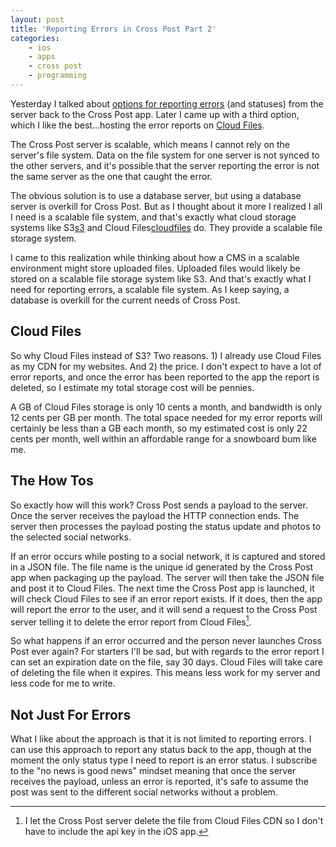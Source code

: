 ```yaml
---
layout: post
title: 'Reporting Errors in Cross Post Part 2'
categories:
    - ios
    - apps
    - cross post
    - programming
---
```

Yesterday I talked about [options for reporting errors][post] (and statuses) from the server back to the Cross Post app. Later I came up with a third option, which I like the best...hosting the error reports on [Cloud Files][cloudfiles].

The Cross Post server is scalable, which means I cannot rely on the server's file system. Data on the file system for one server is not synced to the other servers, and it's possible that the server reporting the error is not the same server as the one that caught the error.

The obvious solution is to use a database server, but using a database server is overkill for Cross Post. But as I thought about it more I realized I all I need is a scalable file system, and that's exactly what cloud storage systems like S3[s3] and Cloud Files[cloudfiles] do. They provide a scalable file storage system.

I came to this realization while thinking about how a CMS in a scalable environment might store uploaded files. Uploaded files would likely be stored on a scalable file storage system like S3. And that's exactly what I need for reporting errors, a scalable file system. As I keep saying, a database is overkill for the current needs of Cross Post.

## Cloud Files

So why Cloud Files instead of S3? Two reasons. 1) I already use Cloud Files as my CDN for my websites. And 2) the price. I don't expect to have a lot of error reports, and once the error has been reported to the app the report is deleted, so I estimate my total storage cost will be pennies.

A GB of Cloud Files storage is only 10 cents a month, and bandwidth is only 12 cents per GB per month. The total space needed for my error reports will certainly be less than a GB each month, so my estimated cost is only 22 cents per month, well within an affordable range for a snowboard bum like me.

## The How Tos

So exactly how will this work? Cross Post sends a payload to the server. Once the server receives the payload the HTTP connection ends. The server then processes the payload posting the status update and photos to the selected social networks.

If an error occurs while posting to a social network, it is captured and stored in a JSON file. The file name is the unique id generated by the Cross Post app when packaging up the payload. The server will then take the JSON file and post it to Cloud Files. The next time the Cross Post app is launched, it will check Cloud Files to see if an error report exists. If it does, then the app will report the error to the user, and it will send a request to the Cross Post server telling it to delete the error report from Cloud Files[^deletefile].

So what happens if an error occurred and the person never launches Cross Post ever again? For starters I'll be sad, but with regards to the error report I can set an expiration date on the file, say 30 days. Cloud Files will take care of deleting the file when it expires. This means less work for my server and less code for me to write.

## Not Just For Errors

What I like about the approach is that it is not limited to reporting errors. I can use this approach to report any status back to the app, though at the moment the only status type I need to report is an error status. I subscribe to the "no news is good news" mindset meaning that once the server receives the payload, unless an error is reported, it's safe to assume the post was sent to the different social networks without a problem.

[post]: http://www.thecave.com/2014/09/14/reporting-errors-in-cross-post/
[cloudfiles]: http://www.rackspace.com/cloud/files/
[s3]: http://aws.amazon.com/s3/
[^deletefile]: I let the Cross Post server delete the file from Cloud Files CDN so I don't have to include the api key in the iOS app.
